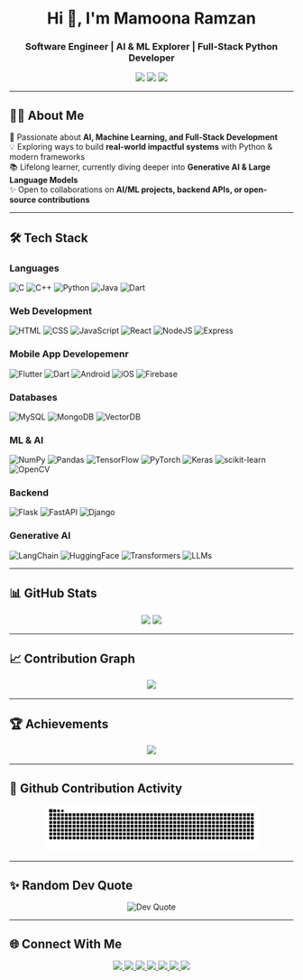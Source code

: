 <div align="center">

<h1>Hi 👋, I'm Mamoona Ramzan</h1>
<h3>Software Engineer | AI & ML Explorer | Full-Stack Python Developer</h3>

<p>
  <img src="https://komarev.com/ghpvc/?username=MamoonaRamzan&style=for-the-badge&color=blue&label=PROFILE+VIEWS" />
  <img src="https://img.shields.io/github/followers/MamoonaRamzan?style=for-the-badge&color=red&label=FOLLOWERS" />
  <img src="https://img.shields.io/github/stars/MamoonaRamzan?style=for-the-badge&color=olivegreen&label=STARS" />
</p>

</div>

---

## 👩‍💻 About Me  

🚀 Passionate about **AI, Machine Learning, and Full-Stack Development**  
💡 Exploring ways to build **real-world impactful systems** with Python & modern frameworks  
📚 Lifelong learner, currently diving deeper into **Generative AI & Large Language Models**  
✨ Open to collaborations on **AI/ML projects, backend APIs, or open-source contributions**  

---

## 🛠 Tech Stack  

### Languages  
![C](https://img.shields.io/badge/C-00599C?style=for-the-badge&logo=c&logoColor=white)
![C++](https://img.shields.io/badge/C++-00599C?style=for-the-badge&logo=c%2B%2B&logoColor=white)
![Python](https://img.shields.io/badge/Python-3776AB?style=for-the-badge&logo=python&logoColor=white)
![Java](https://img.shields.io/badge/Java-007396?style=for-the-badge&logo=java&logoColor=white)
![Dart](https://img.shields.io/badge/Dart-0175C2?style=for-the-badge&logo=dart&logoColor=white)

### Web Development  
![HTML](https://img.shields.io/badge/HTML5-E34F26?style=for-the-badge&logo=html5&logoColor=white)
![CSS](https://img.shields.io/badge/CSS3-1572B6?style=for-the-badge&logo=css3&logoColor=white)
![JavaScript](https://img.shields.io/badge/JavaScript-F7DF1E?style=for-the-badge&logo=javascript&logoColor=black)
![React](https://img.shields.io/badge/React-61DAFB?style=for-the-badge&logo=react&logoColor=black)
![NodeJS](https://img.shields.io/badge/Node.js-339933?style=for-the-badge&logo=node.js&logoColor=white)
![Express](https://img.shields.io/badge/Express-000000?style=for-the-badge&logo=express&logoColor=white)

### Mobile App Developemenr
![Flutter](https://img.shields.io/badge/Flutter-02569B?style=for-the-badge&logo=flutter&logoColor=white)
![Dart](https://img.shields.io/badge/Dart-0175C2?style=for-the-badge&logo=dart&logoColor=white)
![Android](https://img.shields.io/badge/Android-3DDC84?style=for-the-badge&logo=android&logoColor=white)
![iOS](https://img.shields.io/badge/iOS-000000?style=for-the-badge&logo=apple&logoColor=white)
![Firebase](https://img.shields.io/badge/Firebase-FFCA28?style=for-the-badge&logo=firebase&logoColor=black)


### Databases  
![MySQL](https://img.shields.io/badge/MySQL-4479A1?style=for-the-badge&logo=mysql&logoColor=white)
![MongoDB](https://img.shields.io/badge/MongoDB-4EA94B?style=for-the-badge&logo=mongodb&logoColor=white)
![VectorDB](https://img.shields.io/badge/VectorDB-blueviolet?style=for-the-badge)

### ML & AI  
![NumPy](https://img.shields.io/badge/Numpy-013243?style=for-the-badge&logo=numpy&logoColor=white)
![Pandas](https://img.shields.io/badge/Pandas-150458?style=for-the-badge&logo=pandas&logoColor=white)
![TensorFlow](https://img.shields.io/badge/TensorFlow-FF6F00?style=for-the-badge&logo=tensorflow&logoColor=white)
![PyTorch](https://img.shields.io/badge/PyTorch-EE4C2C?style=for-the-badge&logo=pytorch&logoColor=white)
![Keras](https://img.shields.io/badge/Keras-D00000?style=for-the-badge&logo=keras&logoColor=white)
![scikit-learn](https://img.shields.io/badge/scikit--learn-F7931E?style=for-the-badge&logo=scikit-learn&logoColor=white)
![OpenCV](https://img.shields.io/badge/OpenCV-5C3EE8?style=for-the-badge&logo=opencv&logoColor=white)

### Backend  
![Flask](https://img.shields.io/badge/Flask-000000?style=for-the-badge&logo=flask&logoColor=white)
![FastAPI](https://img.shields.io/badge/FastAPI-009688?style=for-the-badge&logo=fastapi&logoColor=white)
![Django](https://img.shields.io/badge/Django-092E20?style=for-the-badge&logo=django&logoColor=white)

### Generative AI  
![LangChain](https://img.shields.io/badge/LangChain-blue?style=for-the-badge)
![HuggingFace](https://img.shields.io/badge/HuggingFace-FCC624?style=for-the-badge&logo=huggingface&logoColor=black)
![Transformers](https://img.shields.io/badge/Transformers-FF9E0F?style=for-the-badge)
![LLMs](https://img.shields.io/badge/LLMs-grey?style=for-the-badge)

---

## 📊 GitHub Stats  

<p align="center">
  <img src="https://github-readme-stats.vercel.app/api?username=MamoonaRamzan&show_icons=true&theme=radical&hide_border=true" height="160"/>
  <img src="https://github-readme-streak-stats.herokuapp.com?user=MamoonaRamzan&theme=radical&hide_border=true" height="160"/>
</p>

---

## 📈 Contribution Graph  

<p align="center">
  <img src="https://github-readme-activity-graph.vercel.app/graph?username=MamoonaRamzan&theme=react-dark&hide_border=true&area=true" width="75%"/>
</p>

---

## 🏆 Achievements  

<p align="center">
  <img src="https://github-profile-trophy.vercel.app/?username=MamoonaRamzan&theme=radical&no-frame=true&row=1&column=6" width="75%"/>
</p>

---

## 🐍 Github Contribution Activity 

<p align="center">
  <img src="https://github.com/MamoonaRamzan/MamoonaRamzan/blob/output/snake.svg" alt="Snake animation" width="75%"/>
</p>

---

## ✨ Random Dev Quote  

<p align="center">
  <img src="https://quotes-github-readme.vercel.app/api?type=horizontal&theme=radical" alt="Dev Quote" width="70%"/>
</p>

---

## 🌐 Connect With Me  

<p align="center">
  <a href="https://linkedin.com/in/mamoona-ramzan" target="_blank">
    <img src="https://img.shields.io/badge/LinkedIn-%230077B5?style=for-the-badge&logo=linkedin&logoColor=white" />
  </a>
  <a href="mailto:mamoonaramzan2@gmail.com" target="_blank">
    <img src="https://img.shields.io/badge/Gmail-%23D14836?style=for-the-badge&logo=gmail&logoColor=white" />
  </a>
  <a href="https://github.com/MamoonaRamzan" target="_blank">
    <img src="https://img.shields.io/badge/GitHub-%23121011?style=for-the-badge&logo=github&logoColor=white" />
  </a>
  <a href="https://www.kaggle.com/mamoonaramzan" target="_blank">
  <img src="https://img.shields.io/badge/Kaggle-20BEFF?style=for-the-badge&logo=kaggle&logoColor=white" />
</a>
  <a href="https://leetcode.com/u/Mamoona_Ramzan/" target="_blank">
    <img src="https://img.shields.io/badge/LeetCode-%23FFA116?style=for-the-badge&logo=leetcode&logoColor=white" />
  </a>
  <a href="https://huggingface.co/mamoonaramzan" target="_blank">
    <img src="https://img.shields.io/badge/HuggingFace-%23FFCC00?style=for-the-badge&logo=huggingface&logoColor=black" />
  </a>
  <a href="https://www.hackerrank.com/profile/mamoonaramzan2" target="_blank">
    <img src="https://img.shields.io/badge/HackerRank-%232EC866?style=for-the-badge&logo=hackerrank&logoColor=white" />
  </a>
</p>
